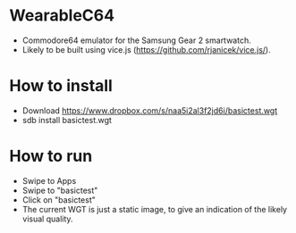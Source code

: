 WearableC64
===========

* Commodore64 emulator for the Samsung Gear 2 smartwatch.
* Likely to be built using vice.js (https://github.com/rjanicek/vice.js/).


How to install
==============
* Download https://www.dropbox.com/s/naa5i2al3f2jd6i/basictest.wgt
* sdb install basictest.wgt


How to run
==========
* Swipe to Apps
* Swipe to "basictest"
* Click on "basictest"
* The current WGT is just a static image, to give an indication of the likely visual quality.
